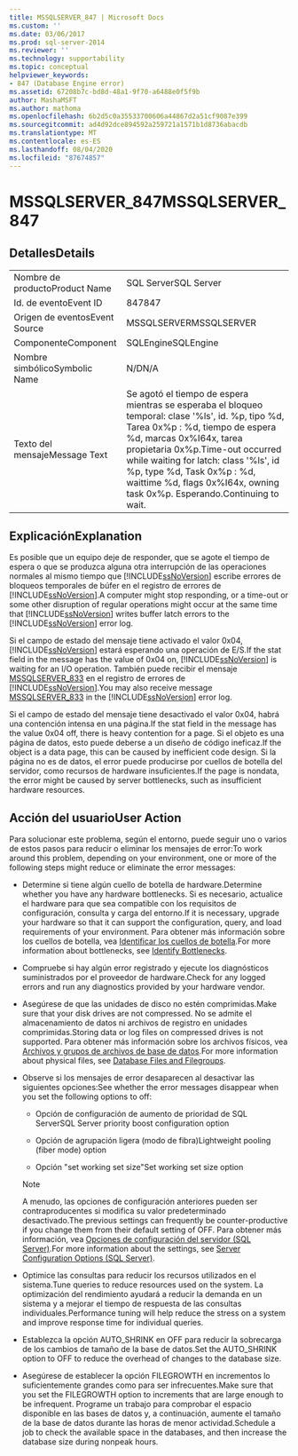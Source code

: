 ```yaml
---
title: MSSQLSERVER_847 | Microsoft Docs
ms.custom: ''
ms.date: 03/06/2017
ms.prod: sql-server-2014
ms.reviewer: ''
ms.technology: supportability
ms.topic: conceptual
helpviewer_keywords:
- 847 (Database Engine error)
ms.assetid: 67208b7c-bd8d-48a1-9f70-a6488e0f5f9b
author: MashaMSFT
ms.author: mathoma
ms.openlocfilehash: 6b2d5c0a35533700606a44867d2a51cf9087e399
ms.sourcegitcommit: ad4d92dce894592a259721a1571b1d8736abacdb
ms.translationtype: MT
ms.contentlocale: es-ES
ms.lasthandoff: 08/04/2020
ms.locfileid: "87674857"
---
```

# <a name="mssqlserver_847"></a><span data-ttu-id="81b8b-102">MSSQLSERVER_847</span><span class="sxs-lookup"><span data-stu-id="81b8b-102">MSSQLSERVER_847</span></span>
    
## <a name="details"></a><span data-ttu-id="81b8b-103">Detalles</span><span class="sxs-lookup"><span data-stu-id="81b8b-103">Details</span></span>  
  
|||  
|-|-|  
|<span data-ttu-id="81b8b-104">Nombre de producto</span><span class="sxs-lookup"><span data-stu-id="81b8b-104">Product Name</span></span>|<span data-ttu-id="81b8b-105">SQL Server</span><span class="sxs-lookup"><span data-stu-id="81b8b-105">SQL Server</span></span>|  
|<span data-ttu-id="81b8b-106">Id. de evento</span><span class="sxs-lookup"><span data-stu-id="81b8b-106">Event ID</span></span>|<span data-ttu-id="81b8b-107">847</span><span class="sxs-lookup"><span data-stu-id="81b8b-107">847</span></span>|  
|<span data-ttu-id="81b8b-108">Origen de eventos</span><span class="sxs-lookup"><span data-stu-id="81b8b-108">Event Source</span></span>|<span data-ttu-id="81b8b-109">MSSQLSERVER</span><span class="sxs-lookup"><span data-stu-id="81b8b-109">MSSQLSERVER</span></span>|  
|<span data-ttu-id="81b8b-110">Componente</span><span class="sxs-lookup"><span data-stu-id="81b8b-110">Component</span></span>|<span data-ttu-id="81b8b-111">SQLEngine</span><span class="sxs-lookup"><span data-stu-id="81b8b-111">SQLEngine</span></span>|  
|<span data-ttu-id="81b8b-112">Nombre simbólico</span><span class="sxs-lookup"><span data-stu-id="81b8b-112">Symbolic Name</span></span>|<span data-ttu-id="81b8b-113">N/D</span><span class="sxs-lookup"><span data-stu-id="81b8b-113">N/A</span></span>|  
|<span data-ttu-id="81b8b-114">Texto del mensaje</span><span class="sxs-lookup"><span data-stu-id="81b8b-114">Message Text</span></span>|<span data-ttu-id="81b8b-115">Se agotó el tiempo de espera mientras se esperaba el bloqueo temporal: clase '%ls', id. %p, tipo %d, Tarea 0x%p : %d, tiempo de espera %d, marcas 0x%I64x, tarea propietaria 0x%p.</span><span class="sxs-lookup"><span data-stu-id="81b8b-115">Time-out occurred while waiting for latch: class '%ls', id %p, type %d, Task 0x%p : %d, waittime %d, flags 0x%I64x, owning task 0x%p.</span></span> <span data-ttu-id="81b8b-116">Esperando.</span><span class="sxs-lookup"><span data-stu-id="81b8b-116">Continuing to wait.</span></span>|  
  
## <a name="explanation"></a><span data-ttu-id="81b8b-117">Explicación</span><span class="sxs-lookup"><span data-stu-id="81b8b-117">Explanation</span></span>  
 <span data-ttu-id="81b8b-118">Es posible que un equipo deje de responder, que se agote el tiempo de espera o que se produzca alguna otra interrupción de las operaciones normales al mismo tiempo que [!INCLUDE[ssNoVersion](../../includes/ssnoversion-md.md)] escribe errores de bloqueos temporales de búfer en el registro de errores de [!INCLUDE[ssNoVersion](../../includes/ssnoversion-md.md)].</span><span class="sxs-lookup"><span data-stu-id="81b8b-118">A computer might stop responding, or a time-out or some other disruption of regular operations might occur at the same time that [!INCLUDE[ssNoVersion](../../includes/ssnoversion-md.md)] writes buffer latch errors to the [!INCLUDE[ssNoVersion](../../includes/ssnoversion-md.md)] error log.</span></span>  
  
 <span data-ttu-id="81b8b-119">Si el campo de estado del mensaje tiene activado el valor 0x04, [!INCLUDE[ssNoVersion](../../includes/ssnoversion-md.md)] estará esperando una operación de E/S.</span><span class="sxs-lookup"><span data-stu-id="81b8b-119">If the stat field in the message has the value of 0x04 on, [!INCLUDE[ssNoVersion](../../includes/ssnoversion-md.md)] is waiting for an I/O operation.</span></span> <span data-ttu-id="81b8b-120">También puede recibir el mensaje [MSSQLSERVER_833](mssqlserver-833-database-engine-error.md) en el registro de errores de [!INCLUDE[ssNoVersion](../../includes/ssnoversion-md.md)].</span><span class="sxs-lookup"><span data-stu-id="81b8b-120">You may also receive message [MSSQLSERVER_833](mssqlserver-833-database-engine-error.md) in the [!INCLUDE[ssNoVersion](../../includes/ssnoversion-md.md)] error log.</span></span>  
  
 <span data-ttu-id="81b8b-121">Si el campo de estado del mensaje tiene desactivado el valor 0x04, habrá una contención intensa en una página.</span><span class="sxs-lookup"><span data-stu-id="81b8b-121">If the stat field in the message has the value 0x04 off, there is heavy contention for a page.</span></span> <span data-ttu-id="81b8b-122">Si el objeto es una página de datos, esto puede deberse a un diseño de código ineficaz.</span><span class="sxs-lookup"><span data-stu-id="81b8b-122">If the object is a data page, this can be caused by inefficient code design.</span></span> <span data-ttu-id="81b8b-123">Si la página no es de datos, el error puede producirse por cuellos de botella del servidor, como recursos de hardware insuficientes.</span><span class="sxs-lookup"><span data-stu-id="81b8b-123">If the page is nondata, the error might be caused by server bottlenecks, such as insufficient hardware resources.</span></span>  
  
## <a name="user-action"></a><span data-ttu-id="81b8b-124">Acción del usuario</span><span class="sxs-lookup"><span data-stu-id="81b8b-124">User Action</span></span>  
 <span data-ttu-id="81b8b-125">Para solucionar este problema, según el entorno, puede seguir uno o varios de estos pasos para reducir o eliminar los mensajes de error:</span><span class="sxs-lookup"><span data-stu-id="81b8b-125">To work around this problem, depending on your environment, one or more of the following steps might reduce or eliminate the error messages:</span></span>  
  
-   <span data-ttu-id="81b8b-126">Determine si tiene algún cuello de botella de hardware.</span><span class="sxs-lookup"><span data-stu-id="81b8b-126">Determine whether you have any hardware bottlenecks.</span></span> <span data-ttu-id="81b8b-127">Si es necesario, actualice el hardware para que sea compatible con los requisitos de configuración, consulta y carga del entorno.</span><span class="sxs-lookup"><span data-stu-id="81b8b-127">If it is necessary, upgrade your hardware so that it can support the configuration, query, and load requirements of your environment.</span></span> <span data-ttu-id="81b8b-128">Para obtener más información sobre los cuellos de botella, vea [Identificar los cuellos de botella](../performance/identify-bottlenecks.md).</span><span class="sxs-lookup"><span data-stu-id="81b8b-128">For more information about bottlenecks, see [Identify Bottlenecks](../performance/identify-bottlenecks.md).</span></span>  
  
-   <span data-ttu-id="81b8b-129">Compruebe si hay algún error registrado y ejecute los diagnósticos suministrados por el proveedor de hardware.</span><span class="sxs-lookup"><span data-stu-id="81b8b-129">Check for any logged errors and run any diagnostics provided by your hardware vendor.</span></span>  
  
-   <span data-ttu-id="81b8b-130">Asegúrese de que las unidades de disco no estén comprimidas.</span><span class="sxs-lookup"><span data-stu-id="81b8b-130">Make sure that your disk drives are not compressed.</span></span> <span data-ttu-id="81b8b-131">No se admite el almacenamiento de datos ni archivos de registro en unidades comprimidas.</span><span class="sxs-lookup"><span data-stu-id="81b8b-131">Storing data or log files on compressed drives is not supported.</span></span> <span data-ttu-id="81b8b-132">Para obtener más información sobre los archivos físicos, vea [Archivos y grupos de archivos de base de datos](../databases/database-files-and-filegroups.md).</span><span class="sxs-lookup"><span data-stu-id="81b8b-132">For more information about physical files, see [Database Files and Filegroups](../databases/database-files-and-filegroups.md).</span></span>  
  
-   <span data-ttu-id="81b8b-133">Observe si los mensajes de error desaparecen al desactivar las siguientes opciones:</span><span class="sxs-lookup"><span data-stu-id="81b8b-133">See whether the error messages disappear when you set the following options to off:</span></span>  
  
    -   <span data-ttu-id="81b8b-134">Opción de configuración de aumento de prioridad de SQL Server</span><span class="sxs-lookup"><span data-stu-id="81b8b-134">SQL Server priority boost configuration option</span></span>  
  
    -   <span data-ttu-id="81b8b-135">Opción de agrupación ligera (modo de fibra)</span><span class="sxs-lookup"><span data-stu-id="81b8b-135">Lightweight pooling (fiber mode) option</span></span>  
  
    -   <span data-ttu-id="81b8b-136">Opción "set working set size"</span><span class="sxs-lookup"><span data-stu-id="81b8b-136">Set working set size option</span></span>  
  
    > [!NOTE]  
    >  <span data-ttu-id="81b8b-137">A menudo, las opciones de configuración anteriores pueden ser contraproducentes si modifica su valor predeterminado desactivado.</span><span class="sxs-lookup"><span data-stu-id="81b8b-137">The previous settings can frequently be counter-productive if you change them from their default setting of OFF.</span></span> <span data-ttu-id="81b8b-138">Para obtener más información, vea [Opciones de configuración del servidor &#40;SQL Server&#41;](../../database-engine/configure-windows/server-configuration-options-sql-server.md).</span><span class="sxs-lookup"><span data-stu-id="81b8b-138">For more information about the settings, see [Server Configuration Options &#40;SQL Server&#41;](../../database-engine/configure-windows/server-configuration-options-sql-server.md).</span></span>  
  
-   <span data-ttu-id="81b8b-139">Optimice las consultas para reducir los recursos utilizados en el sistema.</span><span class="sxs-lookup"><span data-stu-id="81b8b-139">Tune queries to reduce resources used on the system.</span></span> <span data-ttu-id="81b8b-140">La optimización del rendimiento ayudará a reducir la demanda en un sistema y a mejorar el tiempo de respuesta de las consultas individuales.</span><span class="sxs-lookup"><span data-stu-id="81b8b-140">Performance tuning will help reduce the stress on a system and improve response time for individual queries.</span></span>  
  
-   <span data-ttu-id="81b8b-141">Establezca la opción AUTO_SHRINK en OFF para reducir la sobrecarga de los cambios de tamaño de la base de datos.</span><span class="sxs-lookup"><span data-stu-id="81b8b-141">Set the AUTO_SHRINK option to OFF to reduce the overhead of changes to the database size.</span></span>  
  
-   <span data-ttu-id="81b8b-142">Asegúrese de establecer la opción FILEGROWTH en incrementos lo suficientemente grandes como para ser infrecuentes.</span><span class="sxs-lookup"><span data-stu-id="81b8b-142">Make sure that you set the FILEGROWTH option to increments that are large enough to be infrequent.</span></span> <span data-ttu-id="81b8b-143">Programe un trabajo para comprobar el espacio disponible en las bases de datos y, a continuación, aumente el tamaño de la base de datos durante las horas de menor actividad.</span><span class="sxs-lookup"><span data-stu-id="81b8b-143">Schedule a job to check the available space in the databases, and then increase the database size during nonpeak hours.</span></span>  
  
  
